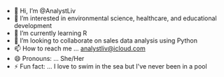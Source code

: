 - 👋 Hi, I’m @AnalystLiv
- 👀 I’m interested in environmental science, healthcare, and educational development
- 🌱 I’m currently learning R
- 💞️ I’m looking to collaborate on sales data analysis using Python
- 📫 How to reach me ... analystliv@icloud.com
- 😄 Pronouns: ... She/Her
- ⚡ Fun fact: ... I love to swim in the sea but I've never been in a pool

<!---
AnalystLiv/AnalystLiv is a ✨ special ✨ repository because its `README.md` (this file) appears on your GitHub profile.
You can click the Preview link to take a look at your changes.
--->
